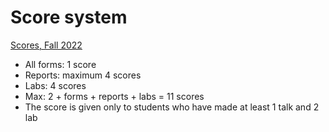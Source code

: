 # Score system

[Scores, Fall 2022](https://disk.yandex.ru/i/DVirZzNlbUdPYg)


* All forms: 1 score
* Reports: maximum 4 scores
* Labs: 4 scores
* Max: 2 + forms + reports + labs =  11 scores
* The score is given only to students who have made at least 1 talk and 2 lab



